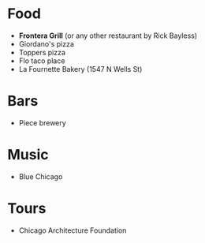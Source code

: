 # Food

* **Frontera Grill** (or any other restaurant by Rick Bayless)
* Giordano's pizza
* Toppers pizza
* Flo taco place
* La Fournette Bakery (1547 N Wells St)

# Bars

* Piece brewery

# Music

* Blue Chicago

# Tours

* Chicago Architecture Foundation
